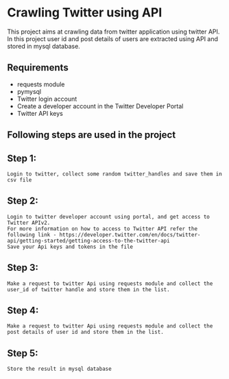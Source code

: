 # Crawling Twitter using API

This project aims at crawling data from twitter application using twitter API. In this project user id and post details of users are extracted using API and stored in mysql database.

## Requirements
- requests module
- pymysql
- Twitter login account
- Create a developer account in the Twitter Developer Portal
- Twitter API keys

## Following steps are used in the project

## Step 1:
    Login to twitter, collect some random twitter_handles and save them in csv file

##  Step 2:
    Login to twitter developer account using portal, and get access to Twitter APIv2.
    For more information on how to access to Twitter API refer the following link - https://developer.twitter.com/en/docs/twitter-api/getting-started/getting-access-to-the-twitter-api
    Save your Api keys and tokens in the file

## Step 3:
    Make a request to twitter Api using requests module and collect the user_id of twitter handle and store them in the list.

## Step 4:
    Make a request to twitter Api using requests module and collect the post details of user id and store them in the list.

## Step 5:
    Store the result in mysql database



